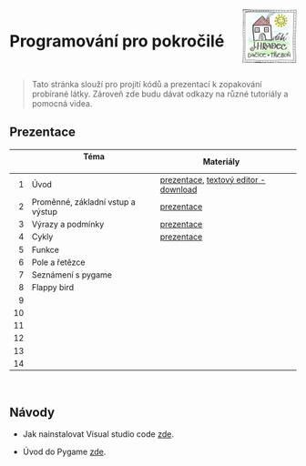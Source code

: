 <base target="_blank">

<!--
<title>Programování pro pokročilé</title>
-->



<img src="logo.png" align="right" />

# Programování pro pokročilé

<br>

>  Tato stránka slouží pro projití kódů a prezentací k zopakování probírané látky. Zároveň zde budu dávat odkazy na různé tutoriály
> a pomocná videa.


## Prezentace

|    | &nbsp; &nbsp; &nbsp; &nbsp;  &nbsp; &nbsp;  &nbsp; &nbsp; &nbsp; &nbsp;  &nbsp; &nbsp; Téma  &nbsp; &nbsp;  &nbsp; &nbsp;  &nbsp; &nbsp; &nbsp; &nbsp; &nbsp; &nbsp;  &nbsp; &nbsp; | &nbsp; &nbsp; &nbsp; &nbsp;  &nbsp; &nbsp;     &nbsp; &nbsp;  &nbsp; &nbsp; Materiály   &nbsp; &nbsp;  &nbsp; &nbsp;    &nbsp; &nbsp; &nbsp; &nbsp;  &nbsp; &nbsp; |          
|---:|:------------------------------------------------------------------------------------------------------------------------------------------------------------------------------------|:-------------------------------------------------------------------------------------------------------------------------------------------------------------------|
|  1 | Úvod                                                                                                                                                                                | [prezentace](https://github.com/nohavond/ddmjh-python/blob/main/lab_01/uvod.pdf), [textový editor - download](https://code.visualstudio.com/docs/?dv=win)          |
|  2 | Proměnné, základní vstup a výstup                                                                                                                                                   | [prezentace](https://github.com/nohavond/ddmjh-python/blob/main/lab_02/promenne_terminal.pdf)                                                                      |
|  3 | Výrazy a podmínky                                                                                                                                                                   | [prezentace](https://github.com/nohavond/ddmjh-python/blob/main/lab_03/podminky.pdf)                                                                               |
|  4 | Cykly                                                                                                                                                                               | [prezentace](https://github.com/nohavond/ddmjh-python/blob/main/lab_04/cykly.pdf)                                                                                  |
|  5 | Funkce                                                                                                                                                                              |                                                                                                                                                                    |
|  6 | Pole a řetězce                                                                                                                                                                      |                                                                                                                                                                    |
|  7 | Seznámení s pygame                                                                                                                                                                  |                                                                                                                                                                    |
|  8 | Flappy bird                                                                                                                                                                         |                                                                                                                                                                    |
|  9 |                                                                                                                                                                                     |                                                                                                                                                                    |
| 10 |                                                                                                                                                                                     |                                                                                                                                                                    |
| 11 |                                                                                                                                                                                     |                                                                                                                                                                    |
| 12 |                                                                                                                                                                                     |                                                                                                                                                                    |
| 13 |                                                                                                                                                                                     |                                                                                                                                                                    |
| 14 |                                                                                                                                                                                     |                                                                                                                                                                    |



<br>

## Návody

- Jak nainstalovat Visual studio code [zde](https://studuj.digital/2020/07/20/jak-nainstalovat-visual-studio-2/).

- Úvod do Pygame [zde](https://www.itnetwork.cz/python/pygame/pygame-uvod--instalace).